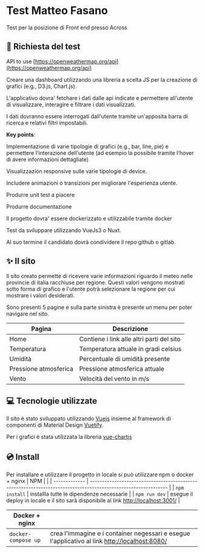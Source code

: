 # Test Matteo Fasano

Test per la posizione di Front end presso Across

## 📃 Richiesta del test

API to use [https://openweathermap.org/api](https://openweathermap.org/api)

Creare una dashboard utilizzando una libreria a scelta JS per la creazione di grafici (e.g., D3.js,
Chart.js).

L&#39;applicativo dovra&#39; fetchare i dati dalle api indicate e permettere all&#39;utente di visualizzare, interagire
e filtrare i dati visualizzati.

I dati dovranno essere interrogati dall&#39;utente tramite un&#39;apposita barra di ricerca e relativi filtri
impostabili.

**Key points**:

Implementazione di varie tipologie di grafici (e.g., bar, line, pie) e permettere l&#39;interazione dell&#39;utente
(ad esempio la possibile tramite l&#39;hover di avere informazioni dettagliate)

Visualizzazion responsive sulle varie tipologie di device.

Includere animazioni o transizioni per migliorare l&#39;esperienza utente.

Produrre unit test a piacere

Produrre documentazione

Il progetto dovra&#39; essere dockerizzato e utilizzabile tramite docker

Test da sviluppare utilizzando VueJs3 o Nuxt.

Al suo termine il candidato dovrà condividere il repo github o gitlab.

## ✨ Il sito

Il sito creato permette di ricevere varie informazioni riguardo il meteo nelle provincie di italia racchiuse per regione. Questi valori vengono mostrati sotto forma di grafico e l'utente potrà selezionare la regione per cui mostrare i valori desiderati.

Sono presenti 5 pagine e sulla parte sinistra è presente un menu per poter navigare nel sito.

| Pagina                | Descrizione                               |
| --------------------- | ----------------------------------------- |
| Home                  | Contiene i link alle altri parti del sito |
| Temperatura           | Temperatura attuale in gradi celsius      |
| Umidità               | Percentuale di umidità presente           |
| Pressione atmosferica | Pressione atmosferica attuale             |
| Vento                 | Velocità del vento in m/s                 |

## 💻 Tecnologie utilizzate

Il sito è stato sviluppato utilizzando [Vuejs](https://vuejs.org/) insieme al framework di componenti di Material Design [Vuetify](https://vuetifyjs.com/en/).

Per i grafici è stata utilizzata la libreria [vue-chartjs](https://vue-chartjs.org/)

## 💿 Install

Per installare e utilizzare il progetto in locale si può utilizzare npm o docker + nginx
| NPM | |
| ------------- | -------------------------------------------------------------------------------------------------------------- |
| `npm install` | installla tutte le dipendenze necessarie |
| `npm run dev` | esegue il deploy in locale e il sito sarà disponibile al link [http://localhost:3001/](http://localhost:3001/) |

| Docker + nginx      |                                                                                                                         |
| ------------------- | ----------------------------------------------------------------------------------------------------------------------- |
| `docker-compose up` | crea l'immagine e i container negessari e esegue l'applicativo al link [http://localhost:8080/](http://localhost:8080/) |

